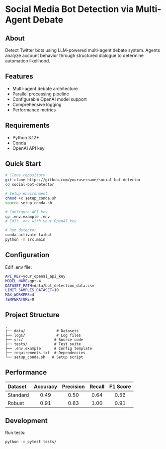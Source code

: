# Social Media Bot Detection via Multi-Agent Debate

## About
Detect Twitter bots using LLM-powered multi-agent debate system. Agents analyze account behavior through structured dialogue to determine automation likelihood.

## Features
- Multi-agent debate architecture
- Parallel processing pipeline
- Configurable OpenAI model support
- Comprehensive logging
- Performance metrics

## Requirements
- Python 3.12+
- Conda
- OpenAI API key

## Quick Start
```bash
# Clone repository
git clone https://github.com/yourusername/social-bot-detector
cd social-bot-detector

# Setup environment
chmod +x setup_conda.sh
source setup_conda.sh

# Configure API key
cp .env.example .env
# Edit .env with your OpenAI key

# Run detector
conda activate twibot
python -m src.main
``` 

## Configuration
Edif .env file:
```bash
API_KEY=your_openai_api_key
MODEL_NAME=gpt-4
DATASET_PATH=data/bot_detection_data.csv
LIMIT_SAMPLES_DATASET=10
MAX_WORKERS=4
TEMPERATURE=0
```

## Project Structure
```
.
├── data/              # Datasets
├── logs/              # Log files
├── src/              # Source code
├── tests/            # Test suite
├── .env.example      # Config template
├── requirements.txt  # Dependencies
└── setup_conda.sh   # Setup script
```

## Performance

| Dataset  | Accuracy | Precision | Recall | F1 Score |
|:---------|:--------:|:---------:|:------:|:--------:|
| Standard | 0.49     | 0.50      | 0.64   | 0.56     |
| Robust   | 0.91     | 0.83      | 1.00   | 0.91     |

## Development
Run tests:
```bash
python -m pytest tests/
```

